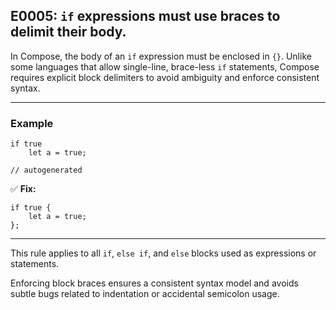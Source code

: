 ## E0005: `if` expressions must use braces to delimit their body.

In Compose, the body of an `if` expression must be enclosed in `{}`. Unlike some languages that allow single-line, brace-less `if` statements, Compose requires explicit block delimiters to avoid ambiguity and enforce consistent syntax.

---

### Example

```compose error(E0005)
if true
    let a = true;
```

```output error(E0005)
// autogenerated
```

✅ **Fix:**

```compose
if true {
    let a = true;
};
```

---

This rule applies to all `if`, `else if`, and `else` blocks used as expressions or statements.

Enforcing block braces ensures a consistent syntax model and avoids subtle bugs related to indentation or accidental semicolon usage.
